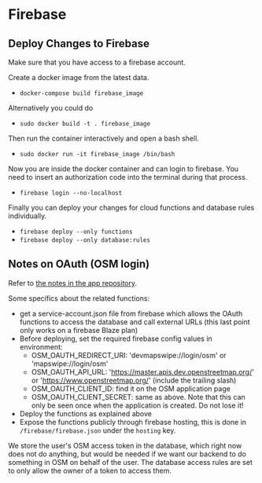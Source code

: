 # Firebase

## Deploy Changes to Firebase
Make sure that you have access to a firebase account.

Create a docker image from the latest data.
* `docker-compose build firebase_image`

Alternatively you could do
* `sudo docker build -t . firebase_image`

Then run the container interactively and open a bash shell.
* `sudo docker run -it firebase_image /bin/bash`

Now you are inside the docker container and can login to firebase. You need to insert an authorization code into the terminal during that process.
* `firebase login --no-localhost`

Finally you can deploy your changes for cloud functions and database rules individually.
* `firebase deploy --only functions`
* `firebase deploy --only database:rules`

## Notes on OAuth (OSM login)

Refer to [the notes in the app repository](https://github.com/mapswipe/mapswipe/blob/master/docs/osm_login.md).

Some specifics about the related functions:
 - get a service-account.json file from firebase which allows the OAuth functions to access the database and call
   external URLs (this last point only works on a firebase Blaze plan)
- Before deploying, set the required firebase config values in environment:
  - OSM_OAUTH_REDIRECT_URI: 'devmapswipe://login/osm' or 'mapswipe://login/osm'
  - OSM_OAUTH_API_URL: 'https://master.apis.dev.openstreetmap.org/' or 'https://www.openstreetmap.org/' (include the
    trailing slash)
  - OSM_OAUTH_CLIENT_ID: find it on the OSM application page
  - OSM_OAUTH_CLIENT_SECRET: same as above. Note that this can only be seen once when the application is created. Do not
    lose it!
- Deploy the functions as explained above
- Expose the functions publicly through firebase hosting, this is done in `/firebase/firebase.json` under the `hosting`
  key.


We store the user's OSM access token in the database, which right now does not do anything, but would be needed if we
want our backend to do something in OSM on behalf of the user. The database access rules are set to only allow the owner
of a token to access them.
